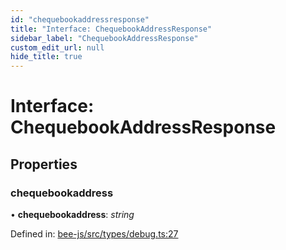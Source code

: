 ```yaml
---
id: "chequebookaddressresponse"
title: "Interface: ChequebookAddressResponse"
sidebar_label: "ChequebookAddressResponse"
custom_edit_url: null
hide_title: true
---
```


# Interface: ChequebookAddressResponse

## Properties

### chequebookaddress

• **chequebookaddress**: *string*

Defined in: [bee-js/src/types/debug.ts:27](https://github.com/ethersphere/bee-js/blob/ce4d3fa/src/types/debug.ts#L27)

